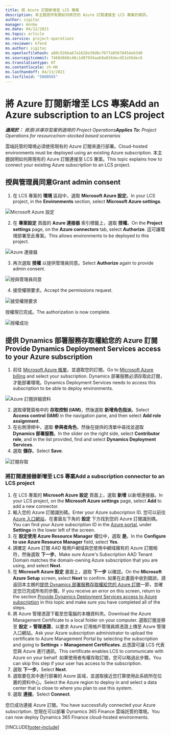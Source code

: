 ```yaml
---
title: 將 Azure 訂閱新增至 LCS 專案
description: 本主題提供有關如何將您的 Azure 訂閱連接至 LCS 專案的資訊。
author: sigitac
manager: Annbe
ms.date: 04/12/2021
ms.topic: article
ms.service: project-operations
ms.reviewer: kfend
ms.author: sigitac
ms.openlocfilehash: a80c926ba67a1620e39d8c7677a05678454e6340
ms.sourcegitcommit: 7468d668c48c1d87934aab9a034decd51e56dec6
ms.translationtype: HT
ms.contentlocale: zh-HK
ms.lasthandoff: 04/13/2021
ms.locfileid: "5880565"
---
```

# <a name="add-an-azure-subscription-to-an-lcs-project"></a><span data-ttu-id="f4950-103">將 Azure 訂閱新增至 LCS 專案</span><span class="sxs-lookup"><span data-stu-id="f4950-103">Add an Azure subscription to an LCS project</span></span>

<span data-ttu-id="f4950-104">_**適用於：** 資源/非庫存型案例適用的 Project Operations_</span><span class="sxs-lookup"><span data-stu-id="f4950-104">_**Applies To:** Project Operations for resource/non-stocked based scenarios_</span></span>

<span data-ttu-id="f4950-105">雲端託管的環境必須使用現有的 Azure 訂閱來進行部署。</span><span class="sxs-lookup"><span data-stu-id="f4950-105">Cloud-hosted environments must be deployed using an existing Azure subscription.</span></span> <span data-ttu-id="f4950-106">本主題說明如何將現有的 Azure 訂閱連接至 LCS 專案。</span><span class="sxs-lookup"><span data-stu-id="f4950-106">This topic explains how to connect your existing Azure subscription to an LCS project.</span></span> 

## <a name="grant-admin-consent"></a><span data-ttu-id="f4950-107">授與管理員同意</span><span class="sxs-lookup"><span data-stu-id="f4950-107">Grant admin consent</span></span>

1. <span data-ttu-id="f4950-108">在 LCS 專案的 **環境** 區段中，選取 **Microsoft Azure 設定**。</span><span class="sxs-lookup"><span data-stu-id="f4950-108">In your LCS project, in the **Environments** section, select **Microsoft Azure settings**.</span></span>

![Microsoft Azure 設定](./media/1MicrosoftAzureSettings.png)

2. <span data-ttu-id="f4950-110">在 **專案設定** 頁面的 **Azure 連接器** 索引標籤上，選取 **授權**。</span><span class="sxs-lookup"><span data-stu-id="f4950-110">On the **Project settings** page, on the **Azure connectors** tab, select **Authorize**.</span></span> <span data-ttu-id="f4950-111">這可讓環境部署至此專案。</span><span class="sxs-lookup"><span data-stu-id="f4950-111">This allows environments to be deployed to this project.</span></span>

![Azure 連接器](./media/2AzureConnectors.png)

3. <span data-ttu-id="f4950-113">再次選取 **授權** 以提供管理員同意。</span><span class="sxs-lookup"><span data-stu-id="f4950-113">Select **Authorize** again to provide admin consent.</span></span>

![授與管理員同意](./media/3GrantAdminConsent.png)

4. <span data-ttu-id="f4950-115">接受權限要求。</span><span class="sxs-lookup"><span data-stu-id="f4950-115">Accept the permissions request.</span></span>

![接受權限要求](./media/4AcceptPermissionRequest.png)

<span data-ttu-id="f4950-117">授權現已完成。</span><span class="sxs-lookup"><span data-stu-id="f4950-117">The authorization is now complete.</span></span> 

![授權成功](./media/5AuthorizationComplete.png)

## <a name="provide-dynamics-deployment-services-access-to-your-azure-subscription"></a><a name="provide"></a><span data-ttu-id="f4950-119">提供 Dynamics 部署服務存取權給您的 Azure 訂閱</span><span class="sxs-lookup"><span data-stu-id="f4950-119">Provide Dynamics Deployment Services access to your Azure subscription</span></span>

1. <span data-ttu-id="f4950-120">前往 [Microsoft Azure 帳單](https://portal.azure.com/#blade/Microsoft\_Azure\_Billing/SubscriptionsBlade)，並選取您的訂閱。</span><span class="sxs-lookup"><span data-stu-id="f4950-120">Go to [Microsoft Azure billing](https://portal.azure.com/#blade/Microsoft\_Azure\_Billing/SubscriptionsBlade) and select your subscription.</span></span> <span data-ttu-id="f4950-121">Dynamics 部署服務必須存取此訂閱，才能部署環境。</span><span class="sxs-lookup"><span data-stu-id="f4950-121">Dynamics Deployment Services needs to access this subscription to be able to deploy environments.</span></span>

![Azure 訂閱詳細資料](./media/6AzureSubscription.png)

2. <span data-ttu-id="f4950-123">選取導覽窗格中的 **存取控制 (IAM)**，然後選取 **新增角色指派**。</span><span class="sxs-lookup"><span data-stu-id="f4950-123">Select **Access control (IAM)** in the navigation pane, and then select **Add role assignment**.</span></span>
3. <span data-ttu-id="f4950-124">在右側滑桿中，選取 **參與者角色**，然後在提供的清單中尋找並選取 **Dynamics 部署服務**。</span><span class="sxs-lookup"><span data-stu-id="f4950-124">In the slider on the right side, select **Contributor role**, and in the list provided, find and select **Dynamics Deployment Services**.</span></span> 
4. <span data-ttu-id="f4950-125">選取 **儲存**。</span><span class="sxs-lookup"><span data-stu-id="f4950-125">Select **Save**.</span></span>

![訂閱存取](./media/7SubscriptionAccess.png)

### <a name="add-a-subscription-connector-to-an-lcs-project"></a><span data-ttu-id="f4950-127">將訂閱連接器新增至 LCS 專案</span><span class="sxs-lookup"><span data-stu-id="f4950-127">Add a subscription connector to an LCS project</span></span>

1. <span data-ttu-id="f4950-128">在 LCS 專案的 **Microsoft Azure 設定** 頁面上，選取 **新增** 以新增連接器。</span><span class="sxs-lookup"><span data-stu-id="f4950-128">In your LCS project, on the **Microsoft Azure settings** page, select **Add** to add a new connector.</span></span>
2. <span data-ttu-id="f4950-129">輸入您的 Azure 訂閱識別碼。</span><span class="sxs-lookup"><span data-stu-id="f4950-129">Enter your Azure subscription ID.</span></span> <span data-ttu-id="f4950-130">您可以前往 [Azure 入口網站](https://ms.portal.azure.com/)，在畫面左下角的 **設定** 下方找到您的 Azure 訂閱識別碼。</span><span class="sxs-lookup"><span data-stu-id="f4950-130">You can find your Azure subscription ID in the [Azure portal](https://ms.portal.azure.com/), under  **Settings**  in the lower left of the screen.</span></span>
3. <span data-ttu-id="f4950-131">在 **設定使用 Azure Resource Manager** 欄位中，選取 **是**。</span><span class="sxs-lookup"><span data-stu-id="f4950-131">In the **Configure to use Azure Resource Manager** field, select **Yes**.</span></span>
4. <span data-ttu-id="f4950-132">請確定 Azure 訂閱 AAD 租用戶網域與您使用中網域擁有的 Azure 訂閱相符，然後選取 **下一步**。</span><span class="sxs-lookup"><span data-stu-id="f4950-132">Make sure Azure's Subscription AAD Tenant Domain matches the domain-owning Azure subscription that you are using, and select **Next**.</span></span>
5. <span data-ttu-id="f4950-133">在 **Microsoft Azure 設定** 畫面上，選取 **下一步** 以確認。</span><span class="sxs-lookup"><span data-stu-id="f4950-133">On the **Microsoft Azure Setup** screen, select **Next** to confirm.</span></span> <span data-ttu-id="f4950-134">如果在此畫面中收到錯誤，請返回本主題的[提供 Dynamics 部署服務存取權給您的 Azure 訂閱](#provide)一節，並確定您已完成所有的步驟。</span><span class="sxs-lookup"><span data-stu-id="f4950-134">If you receive an error on this screen, return to the section [Provide Dynamics Deployment Services access to Azure subscription](#provide) in this topic and make sure you have completed all of the steps.</span></span>
6. <span data-ttu-id="f4950-135">將 Azure 管理憑證下載至您電腦的本機資料夾。</span><span class="sxs-lookup"><span data-stu-id="f4950-135">Download the Azure Management Certificate to a local folder on your computer.</span></span> <span data-ttu-id="f4950-136">選取訂閱並移至 **設定** > **管理憑證**，以要求 Azure 訂用帳戶管理員將憑證上傳至 Azure 管理入口網站。</span><span class="sxs-lookup"><span data-stu-id="f4950-136">Ask your Azure subscription administrator to upload the certificate to Azure Management Portal by selecting the subscription and going to **Settings** > **Management Certificates**.</span></span> <span data-ttu-id="f4950-137">此憑證可讓 LCS 代表您與 Azure 進行通訊。</span><span class="sxs-lookup"><span data-stu-id="f4950-137">This certificate enables LCS to communicate with Azure on your behalf.</span></span> <span data-ttu-id="f4950-138">如果使用者有權存取訂閱，您可以略過此步驟。</span><span class="sxs-lookup"><span data-stu-id="f4950-138">You can skip this step if your user has access to the subscription.</span></span>
7. <span data-ttu-id="f4950-139">選取 **下一步**。</span><span class="sxs-lookup"><span data-stu-id="f4950-139">Select  **Next**.</span></span>
8. <span data-ttu-id="f4950-140">選取要在其中進行部署的 Azure 區域，並選取接近您打算使用此系統所在位置的資料中心。</span><span class="sxs-lookup"><span data-stu-id="f4950-140">Select the Azure region to deploy in and select a data center that is close to where you plan to use this system.</span></span>
9.  <span data-ttu-id="f4950-141">選取 **連接**。</span><span class="sxs-lookup"><span data-stu-id="f4950-141">Select  **Connect**.</span></span>

<span data-ttu-id="f4950-142">您已成功連接 Azure 訂閱。</span><span class="sxs-lookup"><span data-stu-id="f4950-142">You have successfully connected your Azure subscription.</span></span> <span data-ttu-id="f4950-143">您現在可以部署 Dynamics 365 Finance 雲端託管的環境。</span><span class="sxs-lookup"><span data-stu-id="f4950-143">You can now deploy Dynamics 365 Finance cloud-hosted environments.</span></span>




[!INCLUDE[footer-include](../includes/footer-banner.md)]
